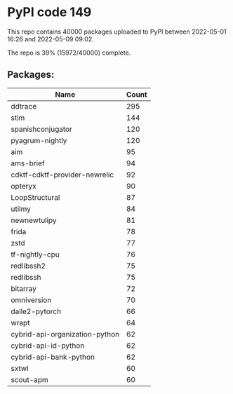 # PyPI code 149

This repo contains 40000 packages uploaded to PyPI between 
2022-05-01 16:26 and 2022-05-09 09:02.

The repo is 39% (15972/40000) complete.

## Packages:

| Name  | Count |
| ----- | ----- |
| ddtrace | 295 |
| stim | 144 |
| spanishconjugator | 120 |
| pyagrum-nightly | 120 |
| aim | 95 |
| ams-brief | 94 |
| cdktf-cdktf-provider-newrelic | 92 |
| opteryx | 90 |
| LoopStructural | 87 |
| utilmy | 84 |
| newnewtulipy | 81 |
| frida | 78 |
| zstd | 77 |
| tf-nightly-cpu | 76 |
| redlibssh2 | 75 |
| redlibssh | 75 |
| bitarray | 72 |
| omniversion | 70 |
| dalle2-pytorch | 66 |
| wrapt | 64 |
| cybrid-api-organization-python | 62 |
| cybrid-api-id-python | 62 |
| cybrid-api-bank-python | 62 |
| sxtwl | 60 |
| scout-apm | 60 |


